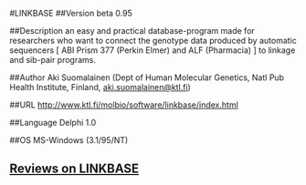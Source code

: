 #LINKBASE
##Version
beta 0.95

##Description
an easy and practical database-program made for researchers who want to connect the genotype data produced by automatic sequencers [ ABI Prism 377 (Perkin Elmer) and ALF (Pharmacia) ] to linkage and sib-pair programs.

##Author
Aki Suomalainen (Dept of Human Molecular Genetics, Natl Pub Health Institute, Finland, aki.suomalainen@ktl.fi)

##URL
http://www.ktl.fi/molbio/software/linkbase/index.html

##Language
Delphi 1.0

##OS
MS-Windows (3.1/95/NT)


## [Reviews on LINKBASE](https://github.com/gaow/genetic-analysis-software/issues/277)